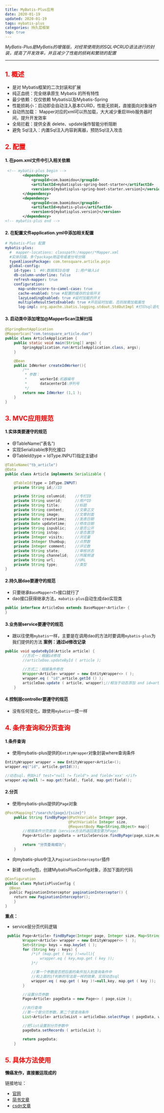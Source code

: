 ```yaml
---
title: MyBatis-Plus应用
date: 2020-01-19 
updated: 2020-01-19 
tags: mybatis-plus
categories: 持久层框架
top: true 
---
```


 *MyBatis-Plus是MyBatis的增强版，对经常使用到的SQL中CRUD语法进行的封装，提高了开发效率，并且减少了性能的损耗和繁琐的配置*

<!-- more -->

---



## <font color=red>1. 概述</font>

- 是对 Mybatis框架的二次封装和扩展
- 纯正血统：完全继承原生 Mybatis 的所有特性
- 最少依赖：仅仅依赖 Mybatis以及Mybatis-Spring
- 性能损耗小：启动即会自动注入基本CURD，性能无损耗，直接面向对象操作
- 自动热加载： Mapper对应的xml可以热加载，大大减少重启Web服务器时间，提升开发效率
- 全局拦截：提供全表 delete、update操作智能分析阻断
- 避免 Sql注入：内置Sql注入内容剥离器，预防Sql注入攻击
## <font color=red>2. 配置</font>

#### 1. 在pom.xml文件中引入相关依赖

``` xml
 <!-- mybatis-plus begin -->
        <dependency>
            <groupId>com.baomidou</groupId>
            <artifactId>mybatisplus-spring-boot-starter</artifactId>
            <version>${mybatisplus-spring-boot-starter.version}</version>
        </dependency>
        <dependency>
            <groupId>com.baomidou</groupId>
            <artifactId>mybatis-plus</artifactId>
            <version>${mybatisplus.version}</version>
        </dependency>
<!-- mybatis-plus end -->
```
#### 2. 在配置文件application.yml中添加相关配置

``` yml
# Mybatis-Plus 配置
mybatis-plus:
  #  mapper-locations: classpath:/mapper/*Mapper.xml
  #实体扫描，多个package用逗号或者分号分隔
  typeAliasesPackage: com.tensquare.article.pojo
  global-config:
    id-type: 1  #0:数据库ID自增   1:用户输入id
    db-column-underline: false
    refresh-mapper: true
    configuration:
      map-underscore-to-camel-case: true
      cache-enabled: true #配置的缓存的全局开关
      lazyLoadingEnabled: true #延时加载的开关
      multipleResultSetsEnabled: true #开启延时加载，否则按需加载属性
      log-impl: org.apache.ibatis.logging.stdout.StdOutImpl #打印sql语句,调试用
```
#### 3. 启动类中添加增加@MapperScan注解扫描

``` java
@SpringBootApplication
@MapperScan("com.tensquare_article.dao")
public class ArticleApplication {
    public static void main(String[] args) {
        SpringApplication.run(ArticleApplication.class, args);
    }

    @Bean
    public IdWorker createIdWorker(){
        /**
         * 参数：
         *      workerId:机器编号
         *      datacenterId:序列号
         */
        return new IdWorker (1,1 );
    }
}
```
## <font color=red>3. MVC应用规范</font>

#### 1.实体类要遵守的规范

- @TableName("表名")
- 实现Serializable序列化接口
- @TableId(type = IdType.INPUT)指定主键id

``` java
@TableName("tb_article")
@Data
public class Article implements Serializable {

    @TableId(type = IdType.INPUT)
    private String id;//ID

    private String columnid;    //专栏ID
    private String userid;      //用户ID
    private String title;       //标题
    private String content;     //文章正文
    private String image;       //文章封面
    private Date createtime;    //发表日期
    private Date updatetime;    //修改日期
    private String ispublic;    //是否公开
    private String istop;       //是否置顶
    private Integer visits;     //浏览量
    private Integer thumbup;    //点赞数
    private Integer comment;    //评论数
    private String state;       //审核状态
    private String channelid;   //所属频道
    private String url;         //URL
    private String type;        //类型
}
```

#### 2.持久层dao要遵守的规范

- 只要继承`BaseMapper<T>`接口就行了
- dao接口获得继承方法，`mabatis-plus`自动生成dao实现类

```java
public interface ArticleDao extends BaseMapper<Article> {
}
```

#### 3.业务层service要遵守的规范

- 跟以往使用`mybatis`一样，主要是在调用dao的方法时要调用`mybatis-plus`为我们提供的方法
**案例：通过id修改记录**

```java
public void updateById(Article article) {
        //方式一：根据id修改
        //articleDao.updateById ( article );

        //方式二：根据条件修改
        Wrapper<Article> wrapper = new EntityWrapper<> ( );
        wrapper.eq ( "id",article.getId () );
        articleDao.update ( article, wrapper);//相当于动态添加 and id=article.getId ()
    }
```


#### 4.控制层controller要遵守的规范

- 没有任何变化，跟使用`mybatis`一摸一样

## <font color=red>4. 条件查询和分页查询</font>

#### 1.条件查询

- 使用mybatis-plus提供的`EntityWrapper`对象封装where查询条件

```java
EntityWrapper wrapper = new EntityWrapper<Article>();
wrapper.eq("id", article.getId());

//动态sql，例如<if test="null != field"> and field='xxx' </if>
wrapper.eq(null != map.get(field), field, map.get(field));
```

#### 2.分页

- 使用mybatis-plus提供的`Page`对象

```java
@PostMapping("/search/{page}/{size}")
    public String findByPage(@PathVariable Integer page,
                             @PathVariable Integer size,
                             @RequestBody Map<String,Object> map){
        //根据条件分页查询（service方法的返回类型要为Page）
        Page<Article> pageData = articleService.findByPage(page,size,map);
        
        return "分页查询成功";
    }
```
- 向mybatis-plus中注入`PaginationInterceptor`插件

- 新建 config包，创建MybatisPlusConfig对象，添加下面的代码

```java
@Configuration
public class MybatisPlusConfig {
  @Bean
  public PaginationInterceptor paginationInterceptor() {
    return new PaginationInterceptor();
 	}
}
```

**重点：**

- service层分页代码逻辑

```java
 public Page<Article> findByPage(Integer page, Integer size, Map<String, Object> map) {
        Wrapper<Article> wrapper = new EntityWrapper<> (  );
        Set<String> keys = map.keySet ( );
        for (String key : keys) {
            /*if (map.get ( key )!=null){
                wrapper.eq ( key,map.get ( key ));
            }*/

            //第一个参数是否把后面的条件加入到查询条件中
            //和上面的if判断的写法是一样的效果，实现动态sql
            wrapper.eq ( map.get ( key )!=null,key, map.get ( key ));
        }

        //设置分页参数
        Page<Article> pageData = new Page<> ( page,size );

        //执行查询
        //第一个是分页参数，第二个是查询条件
        List<Article> articleList = articleDao.selectPage ( pageData, wrapper );

        //把list设置到分页参数中
        pageData.setRecords ( articleList );

        return pageData;
    }
```

## <font color=red>5. 具体方法使用</font>

**懒癌发作，直接搬运现成的**

链接地址：

- [官网](https://baomidou.com/)
- [ 简书文章 ](https://www.jianshu.com/p/ceb1df475021)
- [csdn文章](https://blog.csdn.net/zdsg45/article/details/105138493?ops_request_misc=%257B%2522request%255Fid%2522%253A%2522160213305819724848338191%2522%252C%2522scm%2522%253A%252220140713.130102334..%2522%257D&request_id=160213305819724848338191&biz_id=0&utm_medium=distribute.pc_search_result.none-task-blog-2~all~top_click~default-1-105138493.pc_first_rank_v2_rank_v28_p&utm_term=mybatis-plus&spm=1018.2118.3001.4187)

